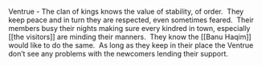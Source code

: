 Ventrue - The clan of kings knows the value of stability, of order.  They keep peace and in turn they are respected, even sometimes feared.  Their members busy their nights making sure every kindred in town, especially [[the visitors]] are minding their manners.  They know the [[Banu Haqim]] would like to do the same.  As long as they keep in their place the Ventrue don’t see any problems with the newcomers lending their support.